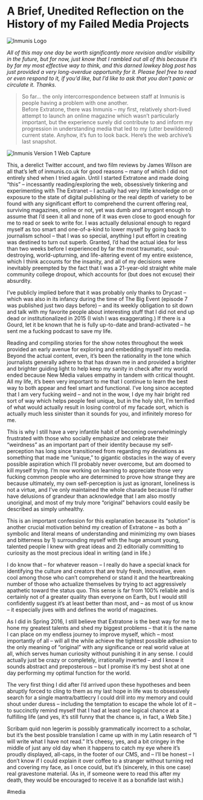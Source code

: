 # A Brief, Unedited Reflection on the History of my Failed Media Projects

![Inmunis Logo](https://i.snap.as/w6a0an9.jpeg)

*All of this may one day be worth significantly more revision and/or visibility in the future, but for now, just know that I rambled out all of this because it’s by far my most effective way to think, and this darned lowkey blog post has just provided a very long-overdue opportunity for it. Please feel free to read or even respond to it, if you’d like, but I’d like to ask that you don’t panic or circulate it. Thanks.*

> So far… the only intercorrespondence between staff at Inmunis is people having a problem with one another.  
Before Extratone, there was Inmunis﻿ – my first, relatively short-lived attempt to launch an online magazine which wasn’t particularly important, but the experience surely did contribute to and inform my progression in understanding media that led to my (utter bewildered) current state. Anyhow, it’s fun to look back. Here’s the web archive’s last snapshot.

![Inmunis Version 1 Web Capture](https://i.snap.as/K5yflMu.jpeg)

This, a derelict Twitter account, and two film reviews by James Wilson are all that’s left of inmunis.co.uk for good reasons – many of which I did not entirely shed when I tried again. Until I started Extratone and made doing “this” – incessantly reading/exploring the web, obsessively tinkering and experimenting with The Extranet – I actually had very little knowledge on or exposure to the state of digital publishing or the real depth of variety to be found with any significant effort to comprehend the current offering real, surviving magazines, online or not, yet was dumb and arrogant enough to assume that I’d seen it all and none of it was even close to good enough for me to read or seek to write for. I was actually delusional enough to regard myself as too smart and one-of-a-kind to lower myself by going back to journalism school – that I was so special, anything I put effort in creating was destined to turn out superb. Granted, I’d had the actual idea for less than two weeks before I experienced by far the most traumatic, soul-destroying, world-upturning, and life-altering event of my entire existence, which I think accounts for the insanity, and all of my decisions were inevitably preempted by the fact that I was a 21-year-old straight white male community college dropout, which accounts for (but does not excuse) their absurdity.

I’ve publicly implied before that it was probably only thanks to Drycast – which was also in its infancy during the time of The Big Event (episode 7 was published just two days before) – and its weekly obligation to sit down and talk with my favorite people about interesting stuff that I did not end up dead or institutionalized in 2015 (I wish I was exaggerating.) If there is a Gourd, let it be known that he is fully up-to-date and brand-activated – he sent me a fucking podcast to save my life.

Reading and compiling stories for the show notes throughout the week provided an early avenue for exploring and embedding myself into media. Beyond the actual content, even, it’s been the rationality in the tone which journalists generally adhere to that has drawn me in and provided a brighter and brighter guiding light to help keep my sanity in check after my world ended because New Media values empathy in tandem with critical thought. All my life, it’s been very important to me that I continue to learn the best way to both appear and feel smart and functional. I’ve long since accepted that I am very fucking weird – and not in the wow, I dye my hair bright red sort of way which helps people feel unique, but in the holy shit, I’m terrified of what would actually result in losing control of my facade sort, which is actually much less sinister than it sounds for you, and infinitely moreso for me.

This is why I still have a very infantile habit of becoming overwhelmingly frustrated with those who socially emphasize and celebrate their “weirdness” as an important part of their identity because my self-perception has long since transitioned from regarding my deviations as something that made me “unique,” to gigantic obstacles in the way of every possible aspiration which I’ll probably never overcome, but am doomed to kill myself trying. I’m now working on learning to appreciate those very fucking common people who are determined to prove how strange they are because ultimately, my own self-perception is just as ignorant, loneliness is not a virtue, and I’ve only maintained the whole charade because I’d rather have delusions of grandeur than acknowledge that I am also mostly unoriginal, and most of my truly more “original” behaviors could easily be described as simply unhealthy.

This is an important confession for this explanation because its “solution” is another crucial motivation behind my creation of Extratone – as both a symbolic and literal means of understanding and minimizing my own biases and bitterness by 1) surrounding myself with the huge amount young, talented people I knew with great ideas and 2) editorially committing to curiosity as the most precious ideal in writing (and in life.)

I do know that – for whatever reason – I really do have a special knack for identifying the culture and creators that are truly fresh, innovative, even cool among those who can’t comprehend or stand it and the heartbreaking number of those who actualize themselves by trying to act aggressively apathetic toward the status quo. This sense is far from 100% reliable and is certainly not of a greater quality than everyone on Earth, but I would still confidently suggest it’s at least better than most, and – as most of us know – it especially jives with and defines the world of magazines.

As I did in Spring 2016, I still believe that Extratone is the best way for me to hone my greatest talents and shed my biggest problems – that it is the name I can place on my endless journey to improve myself, which – most importantly of all – will all the while achieve the tightest possible adhesion to the only meaning of “original” with any significance or real world value at all, which serves human curiosity without punishing it in any sense. I could actually just be crazy or completely, irrationally inverted – and I know it sounds abstract and preposterous – but I promise it’s my best shot at one day performing my optimal function for the world.

The very first thing I did after I’d arrived upon these hypotheses and been abruptly forced to cling to them as my last hope in life was to obsessively search for a single mantra/battlecry I could drill into my memory and could shout under duress – including the temptation to escape the whole lot of it – to succinctly remind myself that I had at least one logical chance at a fulfilling life (and yes, it’s still funny that the chance is, in fact, a Web Site.)

Scribam quid non legerim is possibly grammatically incorrect to a scholar, but it’s the best possible translation I came up with in my Latin research of “I will write what I have not read.” It’s cheesy, yes, and a bit cringey in the middle of just any old day when it happens to catch my eye where it’s proudly displayed, all-caps, in the footer of our CMS, and – I’ll be honest – I don’t know if I could explain it over coffee to a stranger without turning red and covering my face, as I once could, but it’s (sincerely, in this one ﻿case) real gravestone material. (As in, if someone were to read this after my death, they would be encouraged to receive it as a bonafide last wish.)

#media